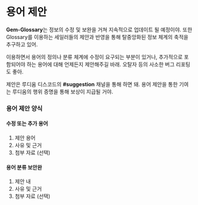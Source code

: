 # 용어 제안

**Gem-Glossary**는 정보의 수정 및 보완을 거쳐 지속적으로 업데이트 될 예정이야. 또한 Glossary를 이용하는 세일러들의 제안과 반영을 통해 탈중앙화된 정보 체계의 축적을 추구하고 있어.

이용하면서 용어의 정의나 분류 체계에 수정이 요구되는 부분이 있거나, 추가적으로 포함되어야 하는 용어에 대해 언제든지 제안해주길 바래. 오탈자 등의 사소한 버그 리포팅도 좋아.

제안은 루디움 디스코드의 **#suggestion** 채널을 통해 하면 돼. 용어 제안을 통한 기여는 루디움의 행위 증명을 통해 보상이 지급될 거야.



### 용어 제안 양식

#### &#x20;수정 또는 추가 용어

1. 제안 용어
2. 사유 및 근거
3. 첨부 자료 (선택)

#### 용어 분류 보안완

1. 제안 내
2. 사유 및 근거
3. 첨부 자료 (선택)
